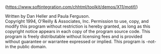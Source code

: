 (https://www.softintegration.com/chhtml/toolkit/demos/X11/motif/)

Written by Dan Heller and Paula Ferguson.  
Copyright 1994, O'Reilly & Associates, Inc.
Permission to use, copy, and modify this program without
restriction is hereby granted, as long as this copyright
notice appears in each copy of the program source code.
This program is freely distributable without licensing fees and
is provided without guarantee or warrantee expressed or implied.
This program is -not- in the public domain.

